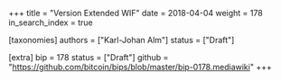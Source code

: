 +++
title = "Version Extended WIF"
date = 2018-04-04
weight = 178
in_search_index = true

[taxonomies]
authors = ["Karl-Johan Alm"]
status = ["Draft"]

[extra]
bip = 178
status = ["Draft"]
github = "https://github.com/bitcoin/bips/blob/master/bip-0178.mediawiki"
+++

